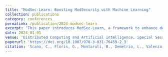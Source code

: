 ```yaml
---
title: "ModSec-Learn: Boosting ModSecurity with Machine Learning"
collection: publications
category: conferences
permalink: /publication/2024-modsec-learn
excerpt: 'This paper introduces ModSec-Learn, a framework to enhance detection of SQL Injection attacks against Web Application Firewalls '
date: 2024-01-01
venue: 'Distributed Computing and Artificial Intelligence, Special Sessions I, 21st International Conference '
paperurl: 'https://doi.org/10.1007/978-3-031-76459-2_3'
citation: 'Scano, C., Floris, G., Montaruli, B., Demetrio, L., Valenza, A., Compagna, L., Ariu, D., Piras, L., Balzarotti, D., & Biggio, B. (2024). "ModSec-Learn: Boosting ModSecurity with Machine Learning". <i> Distributed Computing and Artificial Intelligence, Special Sessions I, 21st International Conference</i>'
---
```


